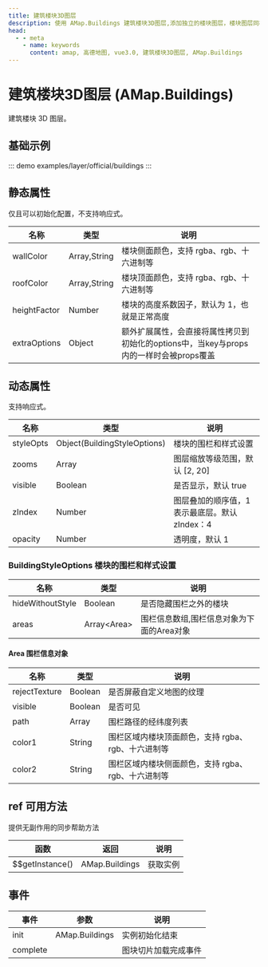 ```yaml
---
title: 建筑楼块3D图层
description: 使用 AMap.Buildings 建筑楼块3D图层,添加独立的楼块图层，楼块图层同样接收自定义样式
head:
  - - meta
    - name: keywords
      content: amap, 高德地图, vue3.0, 建筑楼块3D图层, AMap.Buildings
---
```


# 建筑楼块3D图层 (AMap.Buildings)
建筑楼块 3D 图层。

## 基础示例

::: demo
examples/layer/official/buildings
:::


## 静态属性
仅且可以初始化配置，不支持响应式。

名称 | 类型 | 说明
---|---|---|
wallColor | Array,String | 楼块侧面颜色，支持 rgba、rgb、十六进制等
roofColor | Array,String | 楼块顶面颜色，支持 rgba、rgb、十六进制等
heightFactor | Number | 楼块的高度系数因子，默认为 1，也就是正常高度
extraOptions | Object | 额外扩展属性，会直接将属性拷贝到初始化的options中，当key与props内的一样时会被props覆盖

## 动态属性
支持响应式。

名称 | 类型 | 说明
---|---|---|
styleOpts | Object(BuildingStyleOptions) | 楼块的围栏和样式设置
zooms | Array | 图层缩放等级范围，默认 [2, 20]
visible | Boolean | 是否显示，默认 true
zIndex | Number | 图层叠加的顺序值，1 表示最底层。默认 zIndex：4
opacity | Number | 透明度，默认 1

### BuildingStyleOptions 楼块的围栏和样式设置

名称 | 类型            | 说明
---|---------------|---|
hideWithoutStyle | Boolean       | 是否隐藏围栏之外的楼块
areas | Array\<Area\> | 围栏信息数组,围栏信息对象为下面的Area对象

#### Area 围栏信息对象

名称 | 类型 | 说明
---|---|---|
rejectTexture | Boolean | 是否屏蔽自定义地图的纹理
visible | Boolean | 是否可见
path | Array | 围栏路径的经纬度列表
color1 | String | 围栏区域内楼块顶面颜色，支持 rgba、rgb、十六进制等
color2 | String | 围栏区域内楼块侧面颜色，支持 rgba、rgb、十六进制等

## ref 可用方法
提供无副作用的同步帮助方法

函数 | 返回 | 说明
---|---|---|
$$getInstance() | AMap.Buildings | 获取实例

## 事件

事件 | 参数 | 说明
---|---|---|
init | AMap.Buildings | 实例初始化结束
complete |  | 图块切片加载完成事件
